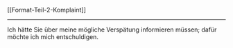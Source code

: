 [[Format-Teil-2-Komplaint]]

---

Ich hätte Sie über meine mögliche Verspätung informieren müssen; dafür möchte ich mich entschuldigen.